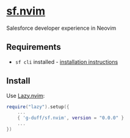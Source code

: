 # [sf.nvim](https://www.github.com/g-duff/sf.nvim)

Salesforce developer experience in Neovim

## Requirements

* `sf cli` installed - [installation instructions](https://developer.salesforce.com/docs/atlas.en-us.sfdx_setup.meta/sfdx_setup/sfdx_setup_install_cli.htm)

## Install

Use [Lazy.nvim](https://github.com/folke/lazy.nvim):
```lua
require("lazy").setup({
    ...
    { 'g-duff/sf.nvim', version = "0.0.0" }
    ...
})
```


